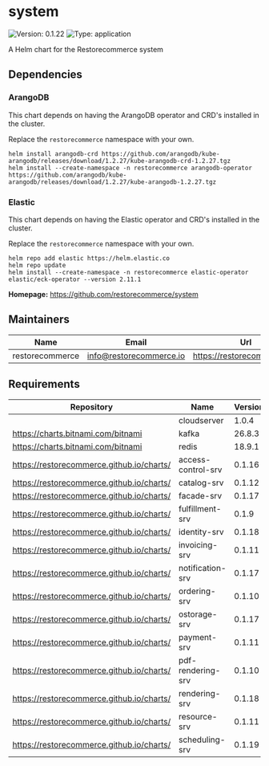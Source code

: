 # system

![Version: 0.1.22](https://img.shields.io/badge/Version-0.1.22-informational?style=flat-square) ![Type: application](https://img.shields.io/badge/Type-application-informational?style=flat-square)

A Helm chart for the Restorecommerce system

## Dependencies

### ArangoDB

This chart depends on having the ArangoDB operator and CRD's installed in the cluster.

Replace the `restorecommerce` namespace with your own.

```shell
helm install arangodb-crd https://github.com/arangodb/kube-arangodb/releases/download/1.2.27/kube-arangodb-crd-1.2.27.tgz
helm install --create-namespace -n restorecommerce arangodb-operator https://github.com/arangodb/kube-arangodb/releases/download/1.2.27/kube-arangodb-1.2.27.tgz
```

### Elastic

This chart depends on having the Elastic operator and CRD's installed in the cluster.

Replace the `restorecommerce` namespace with your own.

```shell
helm repo add elastic https://helm.elastic.co
helm repo update
helm install --create-namespace -n restorecommerce elastic-operator elastic/eck-operator --version 2.11.1
```

**Homepage:** <https://github.com/restorecommerce/system>

## Maintainers

| Name | Email | Url |
| ---- | ------ | --- |
| restorecommerce | info@restorecommerce.io | https://restorecommerce.io/ |

## Requirements

| Repository | Name | Version |
|------------|------|---------|
|  | cloudserver | 1.0.4 |
| https://charts.bitnami.com/bitnami | kafka | 26.8.3 |
| https://charts.bitnami.com/bitnami | redis | 18.9.1 |
| https://restorecommerce.github.io/charts/ | access-control-srv | 0.1.16 |
| https://restorecommerce.github.io/charts/ | catalog-srv | 0.1.12 |
| https://restorecommerce.github.io/charts/ | facade-srv | 0.1.17 |
| https://restorecommerce.github.io/charts/ | fulfillment-srv | 0.1.9 |
| https://restorecommerce.github.io/charts/ | identity-srv | 0.1.18 |
| https://restorecommerce.github.io/charts/ | invoicing-srv | 0.1.11 |
| https://restorecommerce.github.io/charts/ | notification-srv | 0.1.17 |
| https://restorecommerce.github.io/charts/ | ordering-srv | 0.1.10 |
| https://restorecommerce.github.io/charts/ | ostorage-srv | 0.1.17 |
| https://restorecommerce.github.io/charts/ | payment-srv | 0.1.11 |
| https://restorecommerce.github.io/charts/ | pdf-rendering-srv | 0.1.10 |
| https://restorecommerce.github.io/charts/ | rendering-srv | 0.1.18 |
| https://restorecommerce.github.io/charts/ | resource-srv | 0.1.11 |
| https://restorecommerce.github.io/charts/ | scheduling-srv | 0.1.19 |

